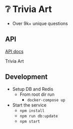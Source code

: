 # ❔ Trivia Art

- Over 9k+ unique questions

## API

[API docs](https://trivia-art.herokuapp.com/documentation)

Trivia Art

## Development

- Setup DB and Redis
  - From root dir run
    - `docker-compose up`
- Start the service
  - `npm install`
  - `npm run db:update`
  - `npm start`
